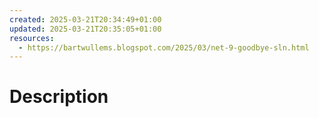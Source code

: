```yaml
---
created: 2025-03-21T20:34:49+01:00
updated: 2025-03-21T20:35:05+01:00
resources:
  - https://bartwullems.blogspot.com/2025/03/net-9-goodbye-sln.html
---
```

# Description